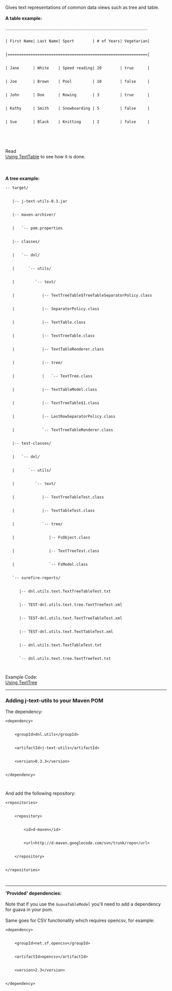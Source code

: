 Gives text representations of common data views such as tree and table.
<br>
<br>
<b>A table example:</b>
<pre><code>______________________________________________________________<br>
| First Name| Last Name| Sport        | # of Years| Vegetarian|<br>
|=============================================================|<br>
| Jane      | White    | Speed reading| 20        | true      |<br>
| Joe       | Brown    | Pool         | 10        | false     |<br>
| John      | Doe      | Rowing       | 3         | true      |<br>
| Kathy     | Smith    | Snowboarding | 5         | false     |<br>
| Sue       | Black    | Knitting     | 2         | false     |<br>
</code></pre>
<br>
<br>
Read<br>
<a href='http://code.google.com/p/j-text-utils/wiki/UsingTextTable'>Using TextTable</a>
to see how it is done.<br>
<br>
<br>
<br>
<b>A tree example:</b>
<pre><code>-- target/<br>
   |-- j-text-utils-0.3.jar<br>
   |-- maven-archiver/<br>
   |   `-- pom.properties<br>
   |-- classes/<br>
   |   `-- dnl/<br>
   |      `-- utils/<br>
   |         `-- text/<br>
   |            |-- TextTreeTable$TreeTableSeparatorPolicy.class<br>
   |            |-- SeparatorPolicy.class<br>
   |            |-- TextTable.class<br>
   |            |-- TextTreeTable.class<br>
   |            |-- TextTableRenderer.class<br>
   |            |-- tree/<br>
   |            |   `-- TextTree.class<br>
   |            |-- TextTableModel.class<br>
   |            |-- TextTreeTable$1.class<br>
   |            |-- LastRowSeparatorPolicy.class<br>
   |            `-- TextTreeTableRenderer.class<br>
   |-- test-classes/<br>
   |   `-- dnl/<br>
   |      `-- utils/<br>
   |         `-- text/<br>
   |            |-- TextTreeTableTest.class<br>
   |            |-- TextTableTest.class<br>
   |            `-- tree/<br>
   |               |-- FsObject.class<br>
   |               |-- TextTreeTest.class<br>
   |               `-- FsModel.class<br>
   `-- surefire-reports/<br>
      |-- dnl.utils.text.TextTreeTableTest.txt<br>
      |-- TEST-dnl.utils.text.tree.TextTreeTest.xml<br>
      |-- TEST-dnl.utils.text.TextTreeTableTest.xml<br>
      |-- TEST-dnl.utils.text.TextTableTest.xml<br>
      |-- dnl.utils.text.TextTableTest.txt<br>
      `-- dnl.utils.text.tree.TextTreeTest.txt<br>
</code></pre>

Example Code:<br>
<a href='http://code.google.com/p/j-text-utils/wiki/UsingTextTree'>Using TextTree</a>

<hr />


<h3>Adding j-text-utils to your Maven POM</h3>

The dependency:<br>
<pre><code>&lt;dependency&gt;<br>
	&lt;groupId&gt;dnl.utils&lt;/groupId&gt;<br>
	&lt;artifactId&gt;j-text-utils&lt;/artifactId&gt;<br>
	&lt;version&gt;0.3.3&lt;/version&gt;<br>
&lt;/dependency&gt;<br>
</code></pre>

And add the following repository:<br>
<pre><code>&lt;repositories&gt;<br>
	&lt;repository&gt;<br>
		&lt;id&gt;d-maven&lt;/id&gt;<br>
		&lt;url&gt;http://d-maven.googlecode.com/svn/trunk/repo&lt;/url&gt;<br>
	&lt;/repository&gt;<br>
&lt;/repositories&gt;<br>
</code></pre>
<hr />
<b>'Provided' dependencies:</b>
<br><br>
Note that if you use the <code>GuavaTableModel</code> you'll need to add a dependency for guava in your pom.<br>
<br>Same goes for CSV functionality which requires opencsv, for example:<br>
<pre><code>&lt;dependency&gt;<br>
	&lt;groupId&gt;net.sf.opencsv&lt;/groupId&gt;<br>
	&lt;artifactId&gt;opencsv&lt;/artifactId&gt;<br>
	&lt;version&gt;2.3&lt;/version&gt;<br>
&lt;/dependency&gt;<br>
</code></pre>